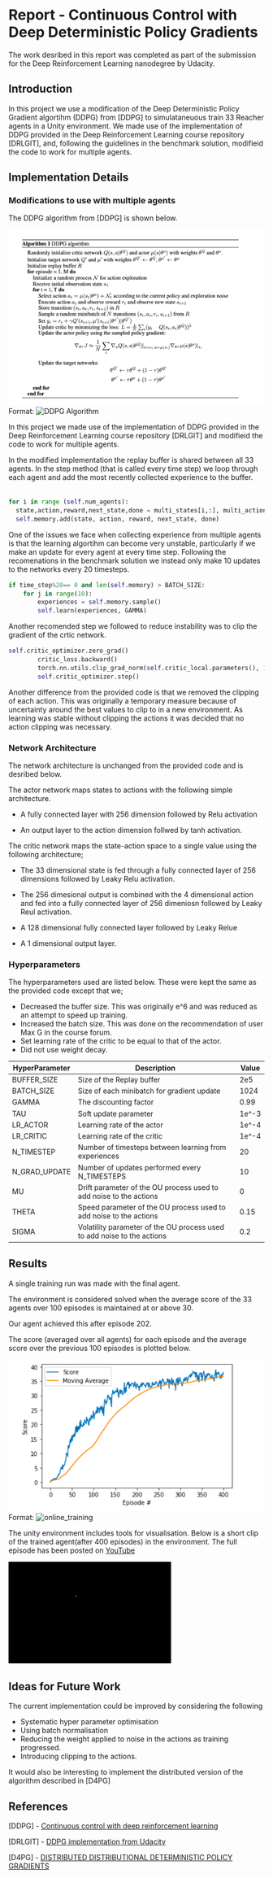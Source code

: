 # Report - Continuous Control with Deep Deterministic Policy Gradients

The work desribed in this report was completed as part of the submission for the Deep Reinforcement Learning nanodegree by Udacity.


## Introduction

In this project we use a modification of the Deep Deterministic Policy Gradient algortihm (DDPG) from [DDPG] to simulataneuous train 33 Reacher agents in a Unity environment. We made use of the implementation of DDPG provided in the Deep Reinforcement Learning course repository [DRLGIT], and, following the guidelines in the benchmark solution,  modifieid the code to work for multiple agents.

## Implementation Details

### Modifications to use with multiple agents
The DDPG algorithm from [DDPG] is shown below.

![DDPG Algorithm](DDG_Algorithm.png)
Format: ![DDPG Algorithm](url)

In this project we made use of the implementation of DDPG provided in the Deep Reinforcement Learning course repository [DRLGIT] and modifieid the code to work for multiple agents.


In the modified implementation the replay buffer is shared between all 33 agents. In the step method (that is called every time step) we loop through each agent and add the most recently collected experience to the buffer.

```python

for i in range (self.num_agents):
  state,action,reward,next_state,done = multi_states[i,:], multi_actions[i,:],multi_rewards[i],multi_next_states[i,:],           multi_done[i]
  self.memory.add(state, action, reward, next_state, done)
```

One of the issues we face when collecting experience from multiple agents is that the learning algortihm can become very unstable, particularly if we make an update for every agent at every time step. Following the recomenations in the benchmark solution we instead only make 10 updates to the networks every 20 timesteps.

```python
if time_step%20== 0 and len(self.memory) > BATCH_SIZE:
    for j in range(10):
        experiences = self.memory.sample()
        self.learn(experiences, GAMMA)
```

Another recomended step we followed to reduce instability was to clip the gradient of the  crtic network.

```python
self.critic_optimizer.zero_grad()
        critic_loss.backward()
        torch.nn.utils.clip_grad_norm(self.critic_local.parameters(), 1)
        self.critic_optimizer.step()
```

Another difference from the provided code is that we removed the clipping of each action. This was originally a temporary measure because of uncertainty around the best values to clip to in a new environment. As learning was stable without clipping the actions it was decided that no action clipping was necessary.



### Network Architecture

The network architecture is unchanged from the provided code and is desribed below.

The actor network maps states to actions with the following simple architecture.

* A fully connected layer with 256 dimension followed by Relu activation

* An output layer to the action dimension follwed by tanh activation.


The critic network maps the state-action space to a single value using the following architecture;

* The 33 dimensional state is fed through a fully connected layer of 256 dimensions followed by Leaky Relu activation.

* The 256 dimesional output is combined with the 4 dimensional action and fed into a fully connected layer of 256 dimeniosn followed by Leaky Reul activation.

* A 128 dimensional fully connected layer followed by Leaky Relue

* A 1 dimensional output layer.




### Hyperparameters

The hyperparameters used are listed below. These were kept the same as the provided code except that we; 

* Decreased the buffer size. This was originally e^6 and was reduced as an attempt to speed up training.
* Increased the batch size. This was done on the recommendation of user Max G in the course forum.
* Set learning rate of the critic to be equal to that of the actor.
* Did not use weight decay.


HyperParameter | Description | Value
------------ | ------------- | -------------  
BUFFER_SIZE | Size of the Replay buffer| 2e5
BATCH_SIZE | Size of each minibatch for gradient update| 1024
GAMMA| The discounting factor| 0.99
TAU | Soft update parameter| 1e^-3
LR_ACTOR | Learning rate of the actor | 1e^-4
LR_CRITIC | Learning rate of the critic | 1e^-4
N_TIMESTEP | Number of timesteps between learning from experiences | 20
N_GRAD_UPDATE| Number of updates performed every N_TIMESTEPS | 10
MU | Drift parameter of the OU process used to add noise to the actions | 0
THETA | Speed parameter of the OU process used to add noise to the actions | 0.15
SIGMA | Volatility parameter of the OU process used to add noise to the actions | 0.2


## Results

A single training run was made with the final agent.

The environment is considered solved when the average score of the 33 agents over 100 episodes is maintained at or above 30.

Our agent achieved this after episode 202.

The score (averaged over all agents) for each episode and the average score over the previous 100 episodes is plotted below.

![OnlineTraining](online_training.png)
Format: ![online_training](url)


The unity environment includes tools for visualisation. Below is a short clip of the trained agent(after 400 episodes) in the environment. The full episode has been posted on [YouTube](https://www.youtube.com/watch?v=OseH3sEPzuI)

![](Trained.gif)


## Ideas for Future Work
The current implementation could be improved by considering the following
* Systematic hyper parameter optimisation
* Using batch normalisation
* Reducing the weight applied to noise in the actions as training progressed.
* Introducing clipping to the actions.

It would also be interesting to implement the distributed version of the algorithm described in [D4PG]

## References

[DDPG] - [Continuous control with deep reinforcement learning](https://arxiv.org/abs/1509.02971)

[DRLGIT] - [DDPG implementation from Udacity](https://github.com/udacity/deep-reinforcement-learning/tree/master/ddpg-pendulum)

[D4PG] - [DISTRIBUTED DISTRIBUTIONAL DETERMINISTIC POLICY GRADIENTS](https://arxiv.org/pdf/1804.08617.pdf)
